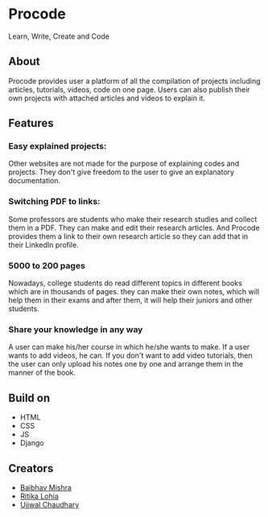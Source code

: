 # Procode

Learn, Write, Create and Code

## About

Procode provides user a platform of all the compilation of projects including articles, tutorials, videos,
code on one page. Users can also publish their own projects with attached articles  and videos to explain it. 

## Features

### Easy explained projects: 
 Other websites are not made for the purpose of explaining codes and projects. They don't give freedom to the user to give an explanatory documentation.

### Switching PDF to links:
 Some professors are students who make their research studies and collect them in a PDF. They can make and edit their research articles.
 And Procode provides them a link to their own research article so they can add that in their LinkedIn profile.

### 5000 to  200 pages
 Nowadays,  college students do read different topics in different books which are in thousands of pages. they can make their own notes,
 which will help them in their exams and after them,  it will help their juniors and other students.

### Share your knowledge in any way
 A user can make his/her course in which he/she  wants to make. If a user wants to add videos, he can.  If you don't want to add video tutorials,
 then the user can only upload his notes one by one and arrange them in the manner of the book.

## Build on 

* HTML 
* CSS
* JS
* Django

## Creators
* [Baibhav Mishra](https://www.linkedin.com/in/baibhav-90211a197/)
* [Ritika Lohia](https://www.linkedin.com/in/ritika-lohia-731972195/)
* [Ujjwal Chaudhary](https://www.linkedin.com/in/ujjwal-chaudhary-4436701aa/)
